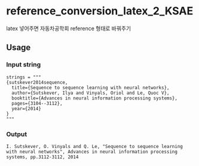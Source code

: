 # reference_conversion_latex_2_KSAE
latex 넣어주면 자동차공학회 reference 형태로 바꿔주기



## Usage

### Input string

```
strings = """
{sutskever2014sequence,
  title={Sequence to sequence learning with neural networks},
  author={Sutskever, Ilya and Vinyals, Oriol and Le, Quoc V},
  booktitle={Advances in neural information processing systems},
  pages={3104--3112},
  year={2014}
}
"""
```



### Output

`I. Sutskever, O. Vinyals and Q. Le, "Sequence to sequence learning with neural networks", Advances in neural information processing systems, pp.3112-3112, 2014`



